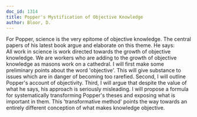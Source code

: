```yaml
---
doc_id: 1314
title: Popper's Mystification of Objective Knowledge
author: Bloor, D.
---
```


For Popper, science is the very epitome of objective knowledge.  The central
papers of his latest book argue and elaborate on this theme.  He says:  
All work in science is work directed towards the growth of objective
knowledge.  We are workers who are adding to the growth of objective
knowledge as masons work on a cathedral.
  I will first make some preliminary points about the word 'objective'.
This will give substance to issues which are in danger of becoming too
rarefied.  Second, I will outline Popper's account of objectivity.  Third,
I will argue that despite the value of what he says, his approach is
seriously misleading.  I will propose a formula for systematically transforming
Popper's theses and exposing what is important in them.  This 'transformative
method' points the way towards an entirely different conception of what makes
knowledge objective.